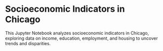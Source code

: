 # Socioeconomic Indicators in Chicago
This Jupyter Notebook analyzes socioeconomic indicators in Chicago, exploring data on income, education, employment, and housing to uncover trends and disparities.

